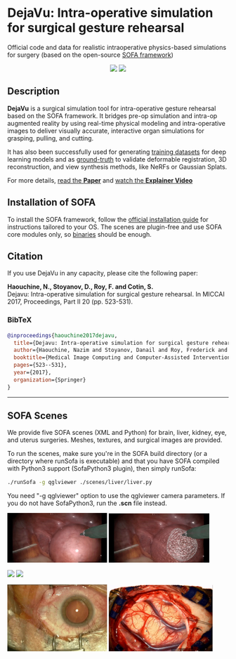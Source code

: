 # DejaVu: Intra-operative simulation for surgical gesture rehearsal
Official code and data for realistic intraoperative physics-based simulations for surgery (based on the open-source [SOFA framework](https://www.sofa-framework.org/)) 

<p align="center">
  <img src="assets/liver1.gif" width="45%" />
  <img src="assets/liver2.gif" width="46.5%" />
</p>

## Description

**DejaVu** is a surgical simulation tool for intra-operative gesture rehearsal based on the SOFA framework. It bridges pre-op simulation and intra-op augmented reality by using real-time physical modeling and intra-operative images to deliver visually accurate, interactive organ simulations for grasping, pulling, and cutting.

It has also been successfully used for generating <u>training datasets</u> for deep learning models and as <u>ground-truth</u> to validate deformable registration, 3D reconstruction, and view synthesis methods, like NeRFs or Gaussian Splats.

For more details, [read the **Paper**](https://hal.science/hal-01542395/document) and [watch the **Explainer Video**](https://www.youtube.com/watch?v=-UJYWlaTZr0)



## Installation of SOFA

To install the SOFA framework, follow the [official installation guide](https://www.sofa-framework.org/download/) for instructions tailored to your OS.
The scenes are plugin-free and use SOFA core modules only, so <u>binaries</u> should be enough.


## Citation

If you use DejaVu in any capacity, please cite the following paper:

**Haouchine, N., Stoyanov, D., Roy, F. and Cotin, S.**  
Dejavu: Intra-operative simulation for surgical gesture rehearsal. In MICCAI 2017, Proceedings, Part II 20 (pp. 523-531).

### BibTeX

```bibtex
@inproceedings{haouchine2017dejavu,
  title={Dejavu: Intra-operative simulation for surgical gesture rehearsal},
  author={Haouchine, Nazim and Stoyanov, Danail and Roy, Frederick and Cotin, Stephane},
  booktitle={Medical Image Computing and Computer-Assisted Intervention- MICCAI 2017: 20th International Conference, Quebec City, QC, Canada, September 11-13, 2017, Proceedings, Part II 20},
  pages={523--531},
  year={2017},
  organization={Springer}
}
```
---

## SOFA Scenes
We provide five SOFA scenes (XML and Python) for brain, liver, kidney, eye, and uterus surgeries. Meshes, textures, and surgical images are provided. 

To run the scenes, make sure you're in the SOFA build directory (or a directory where runSofa is executable) and that you have SOFA compiled with Python3 support (SofaPython3 plugin), then simply runSofa:

```bash
./runSofa -g qglviewer ./scenes/liver/liver.py
```

You need "-g qglviewer" option to use the qglviewer camera parameters.
If you do not have SofaPython3, run the **.scn** file instead.

<p align="left">
  <img src="assets/uterus1.gif" width="45%" />
  <img src="assets/uterus2.gif" width="45.5%" />
</p>
<p align="left">
  <img src="assets/kidney1.gif" width="45%" />
  <img src="assets/kidney2.gif" width="45%" />
</p>
<p align="left">
  <img src="assets/eye.gif" width="45%" />
  <img src="assets/brain.gif" width="47%" />
</p>
